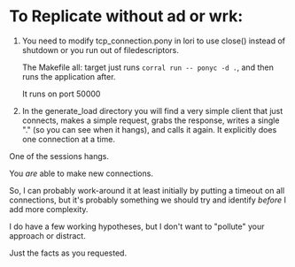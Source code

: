 # To Replicate without ad or wrk:

1. You need to modify tcp_connection.pony in lori to use close()
   instead of shutdown or you run out of filedescriptors.

   The Makefile all: target just runs `corral run -- ponyc -d .`,
   and then runs the application after.

   It runs on port 50000

2. In the generate_load directory you will find a very simple client
   that just connects, makes a simple request, grabs the response,
   writes a single "." (so you can see when it hangs), and calls it
   again.  It explicitly does one connection at a time.

One of the sessions hangs.

You *are* able to make new connections.

So, I can probably work-around it at least initially by putting a
timeout on all connections, but it's probably something we should
try and identify *before* I add more complexity.

I do have a few working hypotheses, but I don't want to "pollute"
your approach or distract.

Just the facts as you requested.

